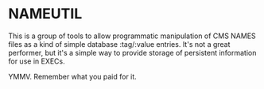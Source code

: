 # NAMEUTIL

This is a group of tools to allow programmatic manipulation of CMS NAMES files as a kind of 
simple database :tag/:value entries. It's not a great performer, but it's a simple way to 
provide storage of persistent information for use in EXECs. 

YMMV. Remember what you paid for it.
